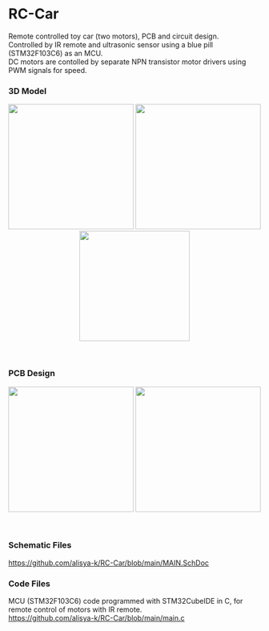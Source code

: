# RC-Car
Remote controlled toy car (two motors), PCB and circuit design.
<br/>
Controlled by IR remote and ultrasonic sensor using a blue pill (STM32F103C6) as an MCU. 
<br />
DC motors are contolled by separate NPN transistor motor drivers using PWM signals for speed.
### 3D Model
<p align="center">
<img src="https://github.com/alisya-k/RC-Car/assets/56568411/9b5deca5-41fa-4f3f-b3b9-623a3b44f4a1" width="250px" />
<img src="https://github.com/alisya-k/RC-Car/assets/56568411/79aa7572-7dfb-441f-8bbc-7901574fe74e" width="250px" />
<img src="https://github.com/alisya-k/RC-Car/assets/56568411/30fdc35f-1e9e-45e3-8198-fdba5f83dc39" width="220px" />
</p>
<br />

### PCB Design
<p align="center">
<img src="https://github.com/alisya-k/RC-Car/assets/56568411/0f602e03-4e69-441c-bcc8-e2f94bd74afa" width="250px" />
<img src="https://github.com/alisya-k/RC-Car/assets/56568411/74553cff-be74-40fc-87ca-190fad6763c1" width="250px" />
</p>
<br />

### Schematic Files
https://github.com/alisya-k/RC-Car/blob/main/MAIN.SchDoc
<br />

### Code Files
MCU (STM32F103C6) code programmed with STM32CubeIDE in C, for remote control of motors with IR remote. 
<br />
https://github.com/alisya-k/RC-Car/blob/main/main.c
<br />
